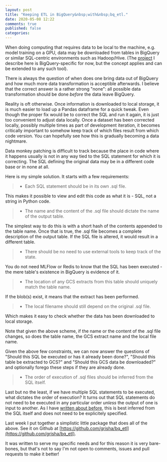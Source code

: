 ```yaml
---
layout: post
title: "Keeping ETL in BigQuery&nbsp;with&nbsp;bq_etl."
date: 2020-05-08 12:22
comments: true
published: false
categories:
---
```


When doing computing that requires data to be local to the machine,
e.g. model training on a GPU, data may be downloaded from tables in
BigQuery or similar SQL-centric environments such as Hadoop/Hive. (The
[project](https://github.com/grisha/bq_etl) I describe here is
BigQuery-specific for now, but the concept applies and can be extended
to any such tool).

There is always the question of when does one bring data out of
BigQuery and how much more data transformation is acceptible
afterwards. I believe that the correct answer is a rather strong
"none": all possible data transformation should be done *before* the
data leave BigQuery.

Reality is oft otherwise. Once information is downloaded to local
storage, it is much easier to load up a Pandas dataframe for a quick
tweak.  Even though the proper fix would be to correct the SQL and run
it again, it is just too convenient to adjust data locally. Once a
dataset has been corrected locally, possibly multiple times as part of
development iteration, it becomes critically important to somehow keep
track of which files result from which code version. You can hopefully
see how this is gradually becoming a data nightmare.

Data monkey patching is difficult to track because the place in code
where it happens usually is not in any way tied to the SQL statement
for which it is correcting. The SQL defining the original data may be
in a different code base or in none at all.

Here is my simple solution. It starts with a few requirements:

>  * Each SQL statement should be in its own .sql file.

This makes it possible to view and edit this code as what it is - SQL,
not a string in Python code.

>  * The name and the content of the .sql file should dictate the name
>    of the output table.

The simplest way to do this is with a short hash of the contents
appended to the table name. Once that is true, the .sql file becomes a
complete description of the output table. If the SQL file is altered,
it would result in a different table.

>  * There should be no need to use external tools to keep track of
>    the state.

You do not need MLFlow or Redis to know that the SQL has been
executed - the mere table's existence in BigQuery is evidence of it.

>  * The location of  any GCS extracts from this table should uniquely match the table name.

If the blob(s) exist, it means that the extract has been performed.

>  * The local filename should still depend on the original .sql file.

Which makes it easy to check whether the data has been downloaded to
local storage.

Note that given the above scheme, if the name or the content of the
.sql file changes, so does the table name, the GCS extract name and
the local file name.

Given the above few constraints, we can now answer the questions of
"Should this SQL be executed or has it already been done?", "Should
this table be extracted to GCS?" and "Should this GCS data be
downloaded?" and optionally forego these steps if they are already
done.

>  * The order of execution of .sql files should be inferred from the
>    SQL itself.

Last but no the least, if we have multiple SQL statements to be
executed, what dictates the order of execution? It turns out that SQL
statements do not need to be executed in any particular order *unless*
the output of one is input to another. As I have [written about before](/blog/2016/11/14/table-names-from-sql/),
this is best inferred
from the SQL itself and does not need to be explicitely
specified.

Last week I put together a simplistic little package that does all of
the above. See it on Github at [https://github.com/grisha/bq_etl](https://github.com/grisha/bq_etl).

It was written to serve my specific needs and for this reason it is
very bare-bones, but that's not to say I'm not open to comments,
issues and pull requests to make it better!
